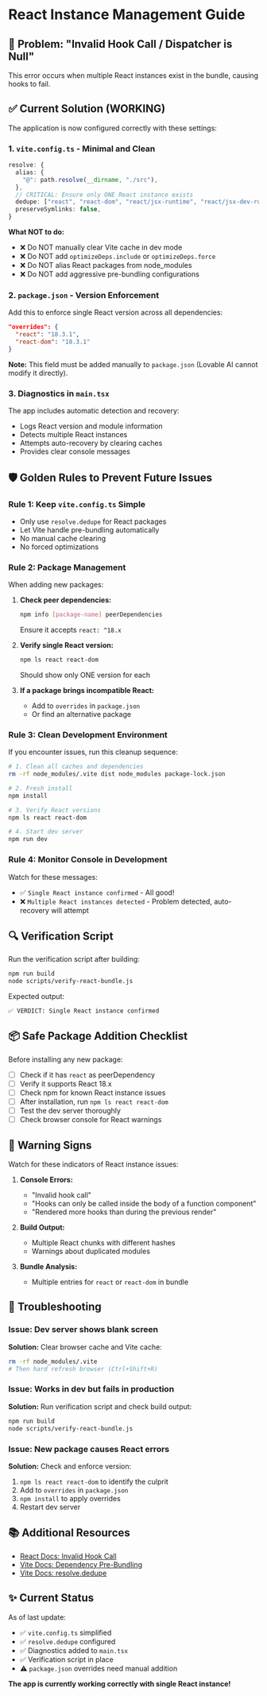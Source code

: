 # React Instance Management Guide

## 🎯 Problem: "Invalid Hook Call / Dispatcher is Null"

This error occurs when multiple React instances exist in the bundle, causing hooks to fail.

## ✅ Current Solution (WORKING)

The application is now configured correctly with these settings:

### 1. `vite.config.ts` - Minimal and Clean

```typescript
resolve: {
  alias: {
    "@": path.resolve(__dirname, "./src"),
  },
  // CRITICAL: Ensure only ONE React instance exists
  dedupe: ["react", "react-dom", "react/jsx-runtime", "react/jsx-dev-runtime"],
  preserveSymlinks: false,
}
```

**What NOT to do:**
- ❌ Do NOT manually clear Vite cache in dev mode
- ❌ Do NOT add `optimizeDeps.include` or `optimizeDeps.force`
- ❌ Do NOT alias React packages from node_modules
- ❌ Do NOT add aggressive pre-bundling configurations

### 2. `package.json` - Version Enforcement

Add this to enforce single React version across all dependencies:

```json
"overrides": {
  "react": "18.3.1",
  "react-dom": "18.3.1"
}
```

**Note:** This field must be added manually to `package.json` (Lovable AI cannot modify it directly).

### 3. Diagnostics in `main.tsx`

The app includes automatic detection and recovery:
- Logs React version and module information
- Detects multiple React instances
- Attempts auto-recovery by clearing caches
- Provides clear console messages

## 🛡️ Golden Rules to Prevent Future Issues

### Rule 1: Keep `vite.config.ts` Simple
- Only use `resolve.dedupe` for React packages
- Let Vite handle pre-bundling automatically
- No manual cache clearing
- No forced optimizations

### Rule 2: Package Management
When adding new packages:

1. **Check peer dependencies:**
   ```bash
   npm info [package-name] peerDependencies
   ```
   Ensure it accepts `react: ^18.x`

2. **Verify single React version:**
   ```bash
   npm ls react react-dom
   ```
   Should show only ONE version for each

3. **If a package brings incompatible React:**
   - Add to `overrides` in `package.json`
   - Or find an alternative package

### Rule 3: Clean Development Environment

If you encounter issues, run this cleanup sequence:

```bash
# 1. Clean all caches and dependencies
rm -rf node_modules/.vite dist node_modules package-lock.json

# 2. Fresh install
npm install

# 3. Verify React versions
npm ls react react-dom

# 4. Start dev server
npm run dev
```

### Rule 4: Monitor Console in Development

Watch for these messages:
- ✅ `Single React instance confirmed` - All good!
- ❌ `Multiple React instances detected` - Problem detected, auto-recovery will attempt

## 🔍 Verification Script

Run the verification script after building:

```bash
npm run build
node scripts/verify-react-bundle.js
```

Expected output:
```
✅ VERDICT: Single React instance confirmed
```

## 📦 Safe Package Addition Checklist

Before installing any new package:

- [ ] Check if it has `react` as peerDependency
- [ ] Verify it supports React 18.x
- [ ] Check npm for known React instance issues
- [ ] After installation, run `npm ls react react-dom`
- [ ] Test the dev server thoroughly
- [ ] Check browser console for React warnings

## 🚨 Warning Signs

Watch for these indicators of React instance issues:

1. **Console Errors:**
   - "Invalid hook call"
   - "Hooks can only be called inside the body of a function component"
   - "Rendered more hooks than during the previous render"

2. **Build Output:**
   - Multiple React chunks with different hashes
   - Warnings about duplicated modules

3. **Bundle Analysis:**
   - Multiple entries for `react` or `react-dom` in bundle

## 🔧 Troubleshooting

### Issue: Dev server shows blank screen
**Solution:** Clear browser cache and Vite cache:
```bash
rm -rf node_modules/.vite
# Then hard refresh browser (Ctrl+Shift+R)
```

### Issue: Works in dev but fails in production
**Solution:** Run verification script and check build output:
```bash
npm run build
node scripts/verify-react-bundle.js
```

### Issue: New package causes React errors
**Solution:** Check and enforce version:
1. `npm ls react react-dom` to identify the culprit
2. Add to `overrides` in `package.json`
3. `npm install` to apply overrides
4. Restart dev server

## 📚 Additional Resources

- [React Docs: Invalid Hook Call](https://react.dev/warnings/invalid-hook-call-warning)
- [Vite Docs: Dependency Pre-Bundling](https://vitejs.dev/guide/dep-pre-bundling.html)
- [Vite Docs: resolve.dedupe](https://vitejs.dev/config/shared-options.html#resolve-dedupe)

## ✨ Current Status

As of last update:
- ✅ `vite.config.ts` simplified
- ✅ `resolve.dedupe` configured
- ✅ Diagnostics added to `main.tsx`
- ✅ Verification script in place
- ⚠️ `package.json` overrides need manual addition

**The app is currently working correctly with single React instance!**
